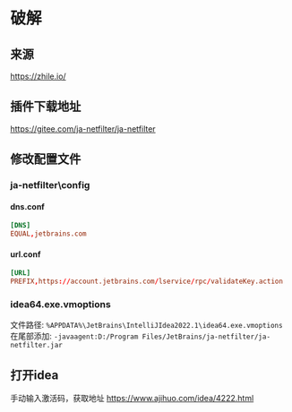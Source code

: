 # 破解

## 来源

<https://zhile.io/>

## 插件下载地址

<https://gitee.com/ja-netfilter/ja-netfilter>

## 修改配置文件

### ja-netfilter\config

#### dns.conf

```conf
[DNS]
EQUAL,jetbrains.com
```

#### url.conf

```conf
[URL]
PREFIX,https://account.jetbrains.com/lservice/rpc/validateKey.action
```

### idea64.exe.vmoptions

文件路径: `%APPDATA%\JetBrains\IntelliJIdea2022.1\idea64.exe.vmoptions`
在尾部添加: `-javaagent:D:/Program Files/JetBrains/ja-netfilter/ja-netfilter.jar`

## 打开idea

手动输入激活码，获取地址 <https://www.ajihuo.com/idea/4222.html>
